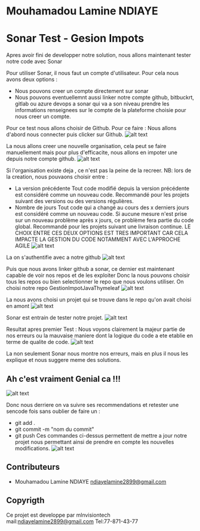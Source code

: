 # Mouhamadou Lamine NDIAYE
# Sonar Test - Gesion Impots 

Apres avoir fini de developper notre solution, nous allons maintenant tester notre code avec Sonar

Pour utiliser Sonar, il nous faut un compte d'utilisateur.
Pour cela nous avons deux options :
  - Nous pouvons creer un compte directement sur sonar
  - Nous pouvons eventuellemnt aussi linker notre compte github, bitbuckrt, gitlab ou azure devops a sonar qui va a son niveau prendre les informations renseignees sur le compte de la plateforme choisie pour nous creer un compte.

Pour ce test nous allons choisir de Github.
Pour ce faire : 
Nous allons d'abord nous connecter puis clicker sur Github.
![alt text](https://github.com/LamineOzilJr/GestionImpotJavaThymeleaf/blob/main/SonarReport/loginSonar.png?raw=true)

La nous allons creer une nouvelle organisation, cela peut se faire manuellement mais pour plus d'efficacite, nous allons en impoter une depuis notre compte github.
![alt text](https://github.com/LamineOzilJr/GestionImpotJavaThymeleaf/blob/main/SonarReport/createNewOrg.png?raw=true)

Si l'organisation existe deja , ce n'est pas la peine de la recreer.
NB: lors de la creation, nous pouvaons choisir entre :
  - La version précédente Tout code modifié depuis la version précédente est considéré comme un nouveau code. Recommandé pour les projets suivant des versions ou des versions régulières.
  - Nombre de jours Tout code qui a changé au cours des x derniers jours est considéré comme un nouveau code. Si aucune mesure n'est prise sur un nouveau problème après x jours, ce problème fera partie du code global.
 Recommandé pour les projets suivant une livraison continue.
LE CHOIX ENTRE CES DEUX OPTIONS EST TRES IMPORTANT CAR CELA IMPACTE LA GESTION DU CODE NOTAMMENT AVEC L'APPROCHE AGILE 
![alt text](https://github.com/LamineOzilJr/GestionImpotJavaThymeleaf/blob/main/SonarReport/AccesRepo.png?raw=true)

La on s'authentifie avec a notre github
![alt text](https://github.com/LamineOzilJr/GestionImpotJavaThymeleaf/blob/main/SonarReport/GithubAuth.png?raw=true)


Puis que nous avons linker github a sonar, ce dernier est maintenant capable de voir nos repos et de les exploiter
Donc la nous pouvons choisir tous les repos ou bien selectionner le repo que nous voulons utiliser.
On choisi notre repo GestionImpotJavaThymeleaf
![alt text](https://github.com/LamineOzilJr/GestionImpotJavaThymeleaf/blob/main/SonarReport/AccesRepo.png?raw=true)

La nous avons choisi un projet qui se trouve dans le repo qu'on avait choisi en amont
![alt text](https://github.com/LamineOzilJr/GestionImpotJavaThymeleaf/blob/main/SonarReport/selection-faite.png?raw=true)

Sonar est entrain de tester notre projet.
![alt text](https://github.com/LamineOzilJr/GestionImpotJavaThymeleaf/blob/main/SonarReport/sonatTesting.png?raw=true)

Resultat apres premier Test : Nous voyons clairement la majeur partie de nos erreurs ou la mauvaise maniere dont la logique du code a ete etablie en terme de qualite de code.
![alt text](https://github.com/LamineOzilJr/GestionImpotJavaThymeleaf/blob/main/SonarReport/sonar2bugsShow.png?raw=true)

La non seulement Sonar nous montre nos erreurs, mais en plus il nous les explique et nous suggere meme des solutions. 
## Ah c'est vraiment Genial ca !!!
![alt text](https://github.com/LamineOzilJr/GestionImpotJavaThymeleaf/blob/main/SonarReport/sonar3bugsExplain.png?raw=true)

Donc nous derriere on va suivre ses recommendations et retester une sencode fois sans oublier de faire un :
  - git add .
  - git commit -m "nom du commit"
  - git push
Ces commandes ci-dessus permettent de mettre a jour notre projet nous permettant ainsi de prendre en compte les nouvelles modifications.
![alt text](https://github.com/LamineOzilJr/GestionImpotJavaThymeleaf/blob/main/SonarReport/sonar1findCode.png?raw=true)

## Contributeurs

- Mouhamadou Lamine NDIAYE <ndiayelamine2899@gmail.com>

## Copyrigth

Ce projet est developpe par mlnvisiontech mail:ndiayelamine2899@gmail.com Tel:77-871-43-77
